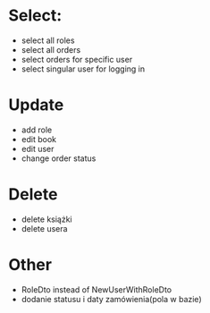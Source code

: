 # Select:
- select all roles
- select all orders
- select orders for specific user
- select singular user for logging in

# Update
- add role
- edit book
- edit user
- change order status

# Delete
- delete książki
- delete usera

# Other
- RoleDto instead of NewUserWithRoleDto
- dodanie statusu i daty zamówienia(pola w bazie)